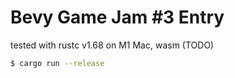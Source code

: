 # Bevy Game Jam #3 Entry

tested with rustc v1.68 on M1 Mac, wasm (TODO)

```sh
$ cargo run --release
```